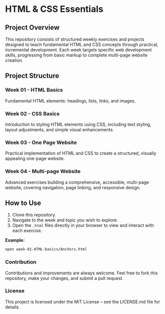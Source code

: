 # HTML & CSS Essentials

## Project Overview

This repository consists of structured weekly exercises and projects designed to teach fundamental HTML and CSS concepts through practical, incremental development. Each week targets specific web development skills, progressing from basic markup to complete multi-page website creation.

## Project Structure

### Week 01 - HTML Basics
Fundamental HTML elements: headings, lists, links, and images.

### Week 02 - CSS Basics
Introduction to styling HTML elements using CSS, including text styling, layout adjustments, and simple visual enhancements.

### Week 03 - One Page Website
Practical implementation of HTML and CSS to create a structured, visually appealing one-page website.

### Week 04 - Multi-page Website
Advanced exercises building a comprehensive, accessible, multi-page website, covering navigation, page linking, and responsive design.

## How to Use

1. Clone this repository.
2. Navigate to the week and topic you wish to explore.
3. Open the `.html` files directly in your browser to view and interact with each exercise.

**Example:**

```bash
open week-01-HTML-basics/Anchors.html
```

### Contribution

Contributions and improvements are always welcome. Feel free to fork this repository, make your changes, and submit a pull request.

### License

This project is licensed under the MIT License – see the LICENSE.md file for details.
